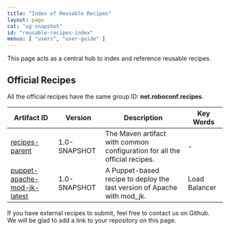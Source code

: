 ```yaml
---
title: "Index of Reusable Recipes"
layout: page
cat: "ug-snapshot"
id: "reusable-recipes-index"
menus: [ "users", "user-guide" ]
---
```


This page acts as a central hub to index and reference reusable recipes.

## Official Recipes

All the official recipes have the same group ID: **net.roboconf.recipes**.

| Artifact ID | Version | Description | Key Words |
| ----------- | ------- | ----------- | --------- |
| [recipes-parent](https://github.com/roboconf-recipes/recipes-parent) | 1.0-SNAPSHOT | The Maven artifact with common configuration for all the official recipes. | - |
| [puppet-apache-mod-jk-latest](https://github.com/roboconf-recipes/puppet-apache-mod-jk-latest) | 1.0-SNAPSHOT | A Puppet-based recipe to deploy the last version of Apache with mod_jk. | Load Balancer |


If you have external recipes to submit, feel free to contact us on Github.  
We will be glad to add a link to your repository on this page.
